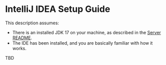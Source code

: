 # IntelliJ IDEA Setup Guide

This description assumes:
- There is an installed JDK 17 on your machine, as described in the [Server README](./README.md).
- The IDE has been installed, and you are basically familiar with how it works.

TBD